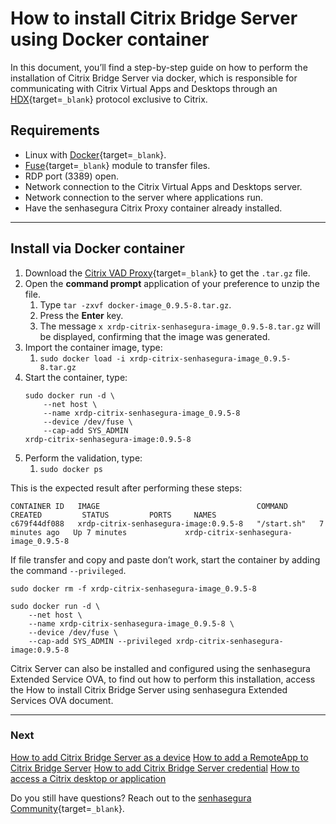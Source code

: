 # How to install Citrix Bridge Server using Docker container

In this document, you’ll find a step-by-step guide on how to perform the installation of Citrix Bridge Server via docker, which is responsible for communicating with Citrix Virtual Apps and Desktops through an [HDX](https://www.citrix.com/pt-br){target=`_blank`} protocol exclusive to Citrix.

## Requirements

* Linux with [Docker](https://docs.docker.com/engine/install/){target=`_blank`}.
* [Fuse](https://www.kernel.org/doc/html/latest/filesystems/fuse.html){target=`_blank`} module to transfer files.
* RDP port (3389) open.
* Network connection to the Citrix Virtual Apps and Desktops server.
* Network connection to the server where applications run.
* Have the senhasegura Citrix Proxy container already installed.

---
## Install via Docker container

1. Download the [Citrix VAD Proxy](https://d.senhasegura.io/senhasegura-citrix-receiver-bridge){target=`_blank`} to get the `.tar.gz` file.
2. Open the **command prompt** application of your preference to unzip the file.
    1. Type `tar -zxvf docker-image_0.9.5-8.tar.gz`.
    2. Press the **Enter** key.
    3. The message `x xrdp-citrix-senhasegura-image_0.9.5-8.tar.gz` will be displayed, confirming that the image was generated.
3. Import the container image, type:
    1. `sudo docker load -i xrdp-citrix-senhasegura-image_0.9.5-8.tar.gz`
4. Start the container, type:
    ```
    sudo docker run -d \
        --net host \
        --name xrdp-citrix-senhasegura-image_0.9.5-8 
        --device /dev/fuse \
        --cap-add SYS_ADMIN
    xrdp-citrix-senhasegura-image:0.9.5-8
    ```
5. Perform the validation, type:
    1. `sudo docker ps`

This is the expected result after performing these steps:

```
CONTAINER ID   IMAGE                                   COMMAND       CREATED         STATUS         PORTS     NAMES
c679f44df088   xrdp-citrix-senhasegura-image:0.9.5-8   "/start.sh"   7 minutes ago   Up 7 minutes             xrdp-citrix-senhasegura-image_0.9.5-8
```

If file transfer and copy and paste don’t work, start the container by adding the command `--privileged`.

```
sudo docker rm -f xrdp-citrix-senhasegura-image_0.9.5-8

sudo docker run -d \
    --net host \
    --name xrdp-citrix-senhasegura-image_0.9.5-8 \
    --device /dev/fuse \
    --cap-add SYS_ADMIN --privileged xrdp-citrix-senhasegura-image:0.9.5-8
```

Citrix Server can also be installed and configured using the senhasegura Extended Service OVA, to find out how to perform this installation, access the How to install Citrix Bridge Server using senhasegura Extended Services OVA document.

---
### Next
[How to add Citrix Bridge Server as a device](/v4/docs/pam-session-how-to-add-citrix-bridge-server-as-a-device)
[How to add a RemoteApp to Citrix Bridge Server](/v4/docs/pam-session-how-to-add-a-remoteapp-to-citrix-bridge-server)
[How to add Citrix Bridge Server credential](/v4/docs/pam-session-how-to-add-citrix-bridge-server-credential)
[How to access a Citrix desktop or application](/v4/docs/pam-session-how-to-access-a-citrix-desktop-or-application)

Do you still have questions? Reach out to the [senhasegura Community](https://community.senhasegura.io/){target=`_blank`}.